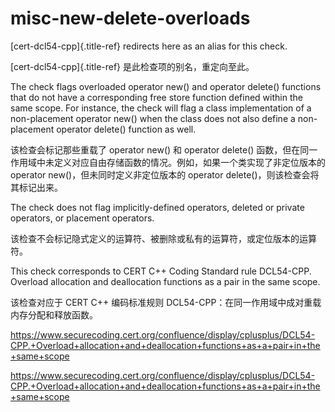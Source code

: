 # misc-new-delete-overloads

[cert-dcl54-cpp]{.title-ref} redirects here as an alias for this check.

[cert-dcl54-cpp]{.title-ref} 是此检查项的别名，重定向至此。

The check flags overloaded operator new() and operator delete() functions that do not have a corresponding free store function defined within the same scope. For instance, the check will flag a class implementation of a non-placement operator new() when the class does not also define a non-placement operator delete() function as well.

该检查会标记那些重载了 operator new() 和 operator delete() 函数，但在同一作用域中未定义对应自由存储函数的情况。例如，如果一个类实现了非定位版本的 operator new()，但未同时定义非定位版本的 operator delete()，则该检查会将其标记出来。

The check does not flag implicitly-defined operators, deleted or private operators, or placement operators.

该检查不会标记隐式定义的运算符、被删除或私有的运算符，或定位版本的运算符。

This check corresponds to CERT C++ Coding Standard rule DCL54-CPP. Overload allocation and deallocation functions as a pair in the same scope.

该检查对应于 CERT C++ 编码标准规则 DCL54-CPP：在同一作用域中成对重载内存分配和释放函数。

https://www.securecoding.cert.org/confluence/display/cplusplus/DCL54-CPP.+Overload+allocation+and+deallocation+functions+as+a+pair+in+the+same+scope

https://www.securecoding.cert.org/confluence/display/cplusplus/DCL54-CPP.+Overload+allocation+and+deallocation+functions+as+a+pair+in+the+same+scope

